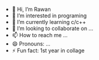 - 👋 Hi, I’m Rawan
- 👀 I’m interested in programing 
- 🌱 I’m currently learning c/c++
- 💞️ I’m looking to collaborate on ...
- 📫 How to reach me ...
- 😄 Pronouns: ...
- ⚡ Fun fact: 1st year in collage

<!---
RawanMw/RawanMw is a ✨ special ✨ repository because its `README.md` (this file) appears on your GitHub profile.
You can click the Preview link to take a look at your changes.
--->
